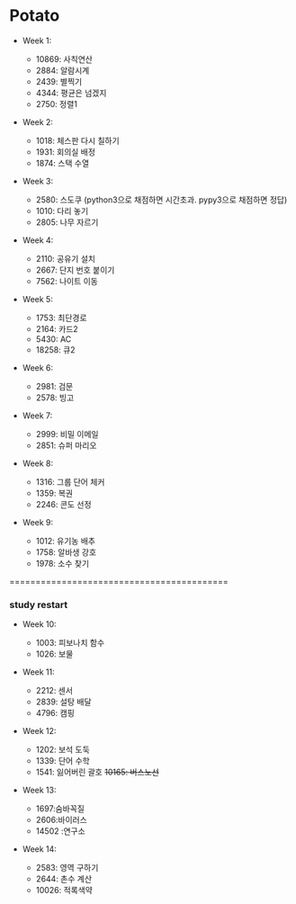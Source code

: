 # Potato

* Week 1: 
   * 10869: 사칙연산
   * 2884: 알람시계
   * 2439: 별찍기
   * 4344: 평균은 넘겠지
   * 2750: 정렬1

* Week 2:
   * 1018: 체스판 다시 칠하기
   * 1931: 회의실 배정
   * 1874: 스택 수열

* Week 3:
   * 2580: 스도쿠 (python3으로 채점하면 시간초과. pypy3으로 채점하면 정답)
   * 1010: 다리 놓기
   * 2805: 나무 자르기

* Week 4: 
   * 2110: 공유기 설치
   * 2667: 단지 번호 붙이기
   * 7562: 나이트 이동

* Week 5:
   * 1753: 최단경로
   * 2164: 카드2
   * 5430: AC
   * 18258: 큐2

* Week 6:
   * 2981: 검문
   * 2578: 빙고

* Week 7:
   * 2999: 비밀 이메일
   * 2851: 슈퍼 마리오

* Week 8:
   * 1316: 그룹 단어 체커
   * 1359: 복권
   * 2246: 콘도 선정

* Week 9:
   * 1012: 유기농 배추
   * 1758: 알바생 강호
   * 1978: 소수 찾기


==========================================

### study restart

* Week 10:
   * 1003: 피보나치 함수
   * 1026: 보물

* Week 11:
   * 2212: 센서
   * 2839: 설탕 배달
   * 4796: 캠핑

* Week 12:
   * 1202: 보석 도둑
   * 1339: 단어 수학
   * 1541: 잃어버린 괄호
   ~~10165: 버스노선~~

* Week 13:
   * 1697:숨바꼭질
   * 2606:바이러스
   * 14502 :연구소

* Week 14:
   * 2583: 영역 구하기
   * 2644: 촌수 계산
   * 10026: 적록색약